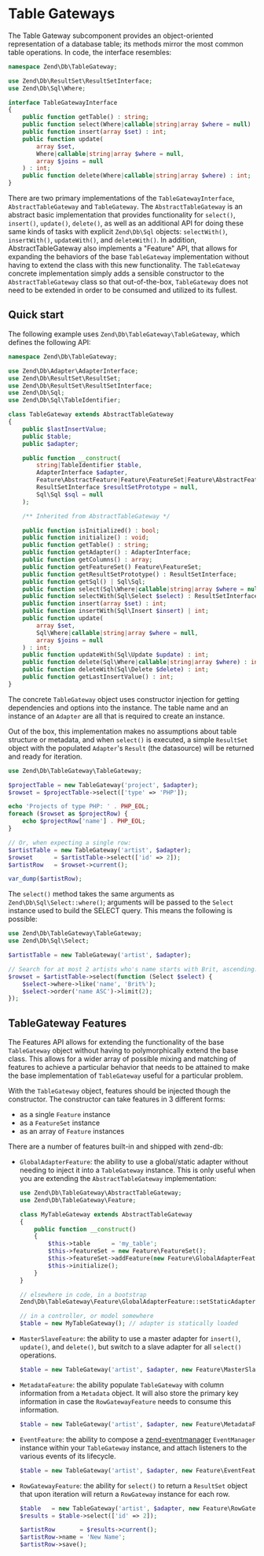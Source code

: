 # Table Gateways

The Table Gateway subcomponent provides an object-oriented representation of a
database table; its methods mirror the most common table operations. In code,
the interface resembles:

```php
namespace Zend\Db\TableGateway;

use Zend\Db\ResultSet\ResultSetInterface;
use Zend\Db\Sql\Where;

interface TableGatewayInterface
{
    public function getTable() : string;
    public function select(Where|callable|string|array $where = null) : ResultSetInterface;
    public function insert(array $set) : int;
    public function update(
        array $set,
        Where|callable|string|array $where = null,
        array $joins = null
    ) : int;
    public function delete(Where|callable|string|array $where) : int;
}
```

There are two primary implementations of the `TableGatewayInterface`,
`AbstractTableGateway` and `TableGateway`. The `AbstractTableGateway` is an
abstract basic implementation that provides functionality for `select()`,
`insert()`, `update()`, `delete()`, as well as an additional API for doing
these same kinds of tasks with explicit `Zend\Db\Sql` objects: `selectWith()`,
`insertWith()`, `updateWith()`, and `deleteWith()`. In addition,
AbstractTableGateway also implements a "Feature" API, that allows for expanding
the behaviors of the base `TableGateway` implementation without having to
extend the class with this new functionality.  The `TableGateway` concrete
implementation simply adds a sensible constructor to the `AbstractTableGateway`
class so that out-of-the-box, `TableGateway` does not need to be extended in
order to be consumed and utilized to its fullest.

## Quick start

The following example uses `Zend\Db\TableGateway\TableGateway`, which defines
the following API:

```php
namespace Zend\Db\TableGateway;

use Zend\Db\Adapter\AdapterInterface;
use Zend\Db\ResultSet\ResultSet;
use Zend\Db\ResultSet\ResultSetInterface;
use Zend\Db\Sql;
use Zend\Db\Sql\TableIdentifier;

class TableGateway extends AbstractTableGateway
{
    public $lastInsertValue;
    public $table;
    public $adapter;

    public function __construct(
        string|TableIdentifier $table,
        AdapterInterface $adapter,
        Feature\AbstractFeature|Feature\FeatureSet|Feature\AbstractFeature[] $features = null,
        ResultSetInterface $resultSetPrototype = null,
        Sql\Sql $sql = null
    );

    /** Inherited from AbstractTableGateway */

    public function isInitialized() : bool;
    public function initialize() : void;
    public function getTable() : string;
    public function getAdapter() : AdapterInterface;
    public function getColumns() : array;
    public function getFeatureSet() Feature\FeatureSet;
    public function getResultSetPrototype() : ResultSetInterface;
    public function getSql() | Sql\Sql;
    public function select(Sql\Where|callable|string|array $where = null) : ResultSetInterface;
    public function selectWith(Sql\Select $select) : ResultSetInterface;
    public function insert(array $set) : int;
    public function insertWith(Sql\Insert $insert) | int;
    public function update(
        array $set,
        Sql\Where|callable|string|array $where = null,
        array $joins = null
    ) : int;
    public function updateWith(Sql\Update $update) : int;
    public function delete(Sql\Where|callable|string|array $where) : int;
    public function deleteWith(Sql\Delete $delete) : int;
    public function getLastInsertValue() : int;
}
```

The concrete `TableGateway` object uses constructor injection for getting
dependencies and options into the instance. The table name and an instance of
an `Adapter` are all that is required to create an instance.

Out of the box, this implementation makes no assumptions about table structure
or metadata, and when `select()` is executed, a simple `ResultSet` object with
the populated `Adapter`'s `Result` (the datasource) will be returned and ready
for iteration.

```php
use Zend\Db\TableGateway\TableGateway;

$projectTable = new TableGateway('project', $adapter);
$rowset = $projectTable->select(['type' => 'PHP']);

echo 'Projects of type PHP: ' . PHP_EOL;
foreach ($rowset as $projectRow) {
    echo $projectRow['name'] . PHP_EOL;
}

// Or, when expecting a single row:
$artistTable = new TableGateway('artist', $adapter);
$rowset      = $artistTable->select(['id' => 2]);
$artistRow   = $rowset->current();

var_dump($artistRow);
```

The `select()` method takes the same arguments as
`Zend\Db\Sql\Select::where()`; arguments will be passed to the `Select`
instance used to build the SELECT query. This means the following is possible:

```php
use Zend\Db\TableGateway\TableGateway;
use Zend\Db\Sql\Select;

$artistTable = new TableGateway('artist', $adapter);

// Search for at most 2 artists who's name starts with Brit, ascending:
$rowset = $artistTable->select(function (Select $select) {
    $select->where->like('name', 'Brit%');
    $select->order('name ASC')->limit(2);
});
```

## TableGateway Features

The Features API allows for extending the functionality of the base
`TableGateway` object without having to polymorphically extend the base class.
This allows for a wider array of possible mixing and matching of features to
achieve a particular behavior that needs to be attained to make the base
implementation of `TableGateway` useful for a particular problem.

With the `TableGateway` object, features should be injected though the
constructor. The constructor can take features in 3 different forms:

- as a single `Feature` instance
- as a `FeatureSet` instance
- as an array of `Feature` instances

There are a number of features built-in and shipped with zend-db:

- `GlobalAdapterFeature`: the ability to use a global/static adapter without
  needing to inject it into a `TableGateway` instance. This is only useful when
  you are extending the `AbstractTableGateway` implementation:

    ```php
    use Zend\Db\TableGateway\AbstractTableGateway;
    use Zend\Db\TableGateway\Feature;

    class MyTableGateway extends AbstractTableGateway
    {
        public function __construct()
        {
            $this->table      = 'my_table';
            $this->featureSet = new Feature\FeatureSet();
            $this->featureSet->addFeature(new Feature\GlobalAdapterFeature());
            $this->initialize();
        }
    }

    // elsewhere in code, in a bootstrap
    Zend\Db\TableGateway\Feature\GlobalAdapterFeature::setStaticAdapter($adapter);

    // in a controller, or model somewhere
    $table = new MyTableGateway(); // adapter is statically loaded
    ```

- `MasterSlaveFeature`: the ability to use a master adapter for `insert()`,
  `update()`, and `delete()`, but switch to a slave adapter for all `select()`
  operations.

    ```php
    $table = new TableGateway('artist', $adapter, new Feature\MasterSlaveFeature($slaveAdapter));
    ```

- `MetadataFeature`: the ability populate `TableGateway` with column
  information from a `Metadata` object. It will also store the primary key
  information in case the `RowGatewayFeature` needs to consume this information.

    ```php
    $table = new TableGateway('artist', $adapter, new Feature\MetadataFeature());
    ```

- `EventFeature`: the ability to compose a
  [zend-eventmanager](https://github.com/zendframework/zend-eventmanager)
  `EventManager` instance within your `TableGateway` instance, and attach
  listeners to the various events of its lifecycle.

    ```php
    $table = new TableGateway('artist', $adapter, new Feature\EventFeature($eventManagerInstance));
    ```

- `RowGatewayFeature`: the ability for `select()` to return a `ResultSet` object that upon iteration
  will return a `RowGateway` instance for each row.

    ```php
    $table   = new TableGateway('artist', $adapter, new Feature\RowGatewayFeature('id'));
    $results = $table->select(['id' => 2]);

    $artistRow       = $results->current();
    $artistRow->name = 'New Name';
    $artistRow->save();
    ```
